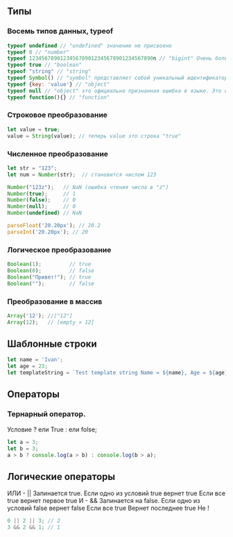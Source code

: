 ## Типы

### Восемь типов данных, typeof

```javascript
typeof undefined // "undefined" значение не присвоено
typeof 0 // "number"
typeof 1234567890123456789012345678901234567890n // "bigint" Очень большое число
typeof true // "boolean"
typeof "string" // "string"
typeof Symbol() // "symbol" представляет собой уникальный идентификатор
typeof {key: 'value'} // "object"
typeof null // "object" это официально признанная ошибка в языке. Это отдельный тип
typeof function(){} // "function"
```
### Строковое преобразование
```javascript
let value = true;
value = String(value); // теперь value это строка "true"
```
### Численное преобразование
```javascript
let str = "123";
let num = Number(str);  // становится числом 123

Number("123z");   // NaN (ошибка чтения числа в "z")
Number(true);     // 1
Number(false);    // 0
Number(null);     // 0
Number(undefined) // NaN

parseFloat('20.20px'); // 20.2
parseInt('20.20px'); // 20
```

### Логическое преобразование
```javascript
Boolean(1);         // true
Boolean(0);         // false
Boolean("Привет!"); // true
Boolean("");        // false
```
### Преобразование в массив
```javascript
Array('12'); //["12"]
Array(12);   // [empty × 12]
```

## Шаблонные строки
```javascript
let name = 'Ivan';
let age = 23;
let templateString = `Test template string Name = ${name}, Age = ${age}`;
```
## Операторы

### Тернарный оператор.
Условие ? ели True : ели folse;
```javascript
let a = 3;
let b = 3;
a > b ? console.log(a > b) : console.log(b > a);
```

## Логические операторы
ИЛИ - || Запинается true. Если одно из условий true вернет true Если все true вернет первое true
И - && Запинается на false. Если одно из условий false вернет false Если все true Вернет последнее true
Не !

```javascript
0 || 2 || 3; // 2
3 && 2 && 1; // 1
```
